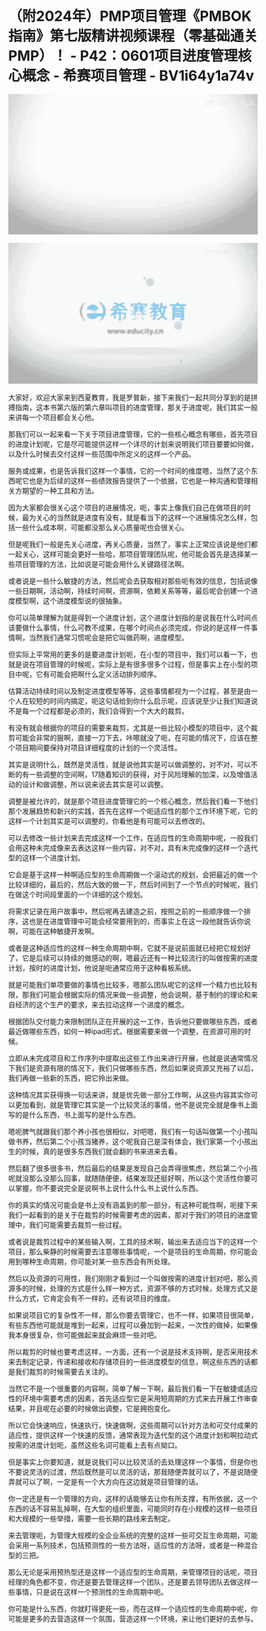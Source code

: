 # （附2024年）PMP项目管理《PMBOK指南》第七版精讲视频课程（零基础通关PMP）！ - P42：0601项目进度管理核心概念 - 希赛项目管理 - BV1i64y1a74v

![](img/09f0380781a2b59edbbeb5eb65a3f4a6_0.png)

![](img/09f0380781a2b59edbbeb5eb65a3f4a6_1.png)

大家好，欢迎大家来到西夏教育，我是罗普新，接下来我们一起共同分享到的是拼搏指南，这本书第六版的第六章叫项目的进度管理，那关于进度呢，我们其实一般来讲每一个项目都会关心他。

那我们可以一起来看一下关于项目进度管理，它的一些核心概念有哪些，首先项目的进度计划呢，它是尽可能提供这样一个详尽的计划来说明我们项目要要如何做，以及什么时候去交付这样一些范围中所定义的这样一个产品。

服务或成果，也是告诉我们这样一个事情，它的一个时间的维度嗯，当然了这个东西呢它也是为后续的这样一些绩效报告提供了一个依据，它也是一种沟通和管理相关方期望的一种工具和方法。

因为大家都会很关心这个项目的进展情况，呃，事实上像我们自己在做项目的时候，最为关心的当然就是进度有没有，就是看当下的这样一个进展情况怎么样，包括一些什么成本啊，可能都没那么关心质量呢也会很关心。

但是呢我们一般是先关心进度，再关心质量，当然了，事实上正常应该说是他们都一起关心，这样可能会更好一些哈，那项目管理团队呢，他可能会首先是选择某一些项目管理的方法，比如说是可能会用什么关键路径法啊。

或者说是一些什么敏捷的方法，然后呢会去获取相对那些呃有效的信息，包括说像一些日期啊，活动啊，持续时间啊，资源啊，依赖关系等等，最后呢会创建一个进度模型啊，这个进度模型说的很抽象。

你可以简单理解为就是得到一个进度计划，这个进度计划指的是说我在什么时间点该要做什么事情，什么可教不成果，在哪个时间点必须完成，你说的是这样一件事情啊，当然我们通常习惯呢会是把它叫做药啊，进度模型。

但实际上平常用的更多的是要进度计划呃，在小型的项目中，我们可以看一下，也就是说在项目管理的时候呢，实际上是有很多很多个过程，但是事实上在小型的项目中呢，它有可能会把啊什么定义活动排列顺序。

估算活动持续时间以及制定进度模型等等，这些事情都视为一个过程，甚至是由一个人在较短的时间内搞定，呃这句话给到你什么启示呢，应该说至少让我们知道说不是每一个过程都是必须的，我们会得到一个大大的裁剪。

有没有就会根据你的项目的需要来裁剪，尤其是一些比较小模型的项目中，这个裁剪可能会非常的狠啊，直接一刀下去，咔嚓就没了呃，在可能的情况下，应该在整个项目期间要保持对项目详细程度的计划的一个灵活性。

其实是说明什么，既然是灵活性，就是说他其实是可以做调整的，对不对，可以不断的有一些调整的空间啊，17随着知识的获得，对于风险理解的加深，以及增值活动的设计和做调整，所以说来说去其实是可以调整。

调整是被允许的，就是那个项目进度管理它的一个核心概念，然后我们看一下他们那个发展趋势和新兴的实践，首先在这样一个呃适应性的那个工作环境下呢，它的这样一个计划其实是可以调整的，你看他是有可能可以去修改的。

可以去修改一些计划来去完成这样一个工作，在适应性的生命周期中呢，一般我们会用这种未完成像来去表达这样一些内容，对不对，具有未完成像的这样一个迭代型的这样一个进度计划。

它会是基于这样一种啊适应型的生命周期做一个滚动式的规划，会把最近的做一个比较详细的，最后的，然后大致的做一下，然后时间到了一个节点的时候呢，我们在做这个时间段里面的一个详细的这个规划。

将需求记录在用户故事中，然后呢再去建造之前，按照之前的一些顺序做一个排序，这也是在进度管理中可能会经常要用到的，而事实上在这一段他就告诉你说啊，可能在这种敏捷开发啊。

或者是这种适应性的这样一种生命周期中啊，它就不是说前面就已经把它规划好了，它是后续可以持续的做感动的啊，嗯最近还有一种比较流行的叫做按需的进度计划，按时的进度计划，他说是呃通常应用于这种看板系统。

就是可能我们单项要做的事情也比较多，嗯那么团队呢它的这样一个精力也比较有限，那我们可能会根据实际的情况来做一些调整，他会说啊，基于制约的理论和来自经济的这个生产的要求，来去拉动这样一个进度的概念。

根据团队交付能力来限制团队正在开展的这一工作，告诉他只要做哪些东西，或者最近做哪些东西，如何一种ipad形式，根据需要来做一个调整，在资源可用的时候。

立即从未完成项目和工作序列中提取出这些工作出来进行开展，也就是说通常情况下我们是资源有限的情况下，我们只做哪些东西，然后如果说资源又充裕了以后，我们再做一些新的东西，把它拎出来做。

这种情况其实获得换一句话来讲，就是优先做一部分工作啊，从这些内容其实你可以更加看到，就是管理它其实是一个比较灵活的事情，他不是说完全就是像书上面写的是什么东西，书上面写的是什么东西。

嗯呃脾气就跟我们那个养小孩也很相似，对吧嗯，我们有一句话叫做第一个小孩叫做书养，然后第二个小孩当猪养，这个呢我自己是深有体会，我们家第一个小孩出生的时候，真的是很多东西我们就会翻的书来进来去看。

然后翻了很多很多书，然后最后的结果是发现自己会弄得很焦虑，然后第二个小孩呢就没那么没那么回事，就随随便便，结果发现还挺好啊，所以这个灵活性你要可以掌握，你不要说完全是说啊书上说什么什么书上说什么东西。

你的真实的情况可能会是书上没有涵盖到的那一部分，有这种可能性啊，呃接下来我们一起看到的是关于在裁剪的时候需要考虑的因素，那对于我们的项目的进度管理中，我们可能需要去裁剪一些过程。

或者说是裁剪过程中的某些输入啊，工具的技术啊，输出来去适应当下的这样一个项目，那么柴静的时候需要去注意哪些事情呢，一个是项目的生命周期，你可能会用到哪种生命周期，你可能对某一些东西会有所处理。

然后以及资源的可用性，我们刚刚才看到过一个叫做按需的进度计划对吧，那么资源多的时候，处理的方式是什么样一种方式，资源不够的方式时候，处理方式又是什么方式，它肯定会有不一样的，还有说项目的维度。

如果说项目它的复杂性不一样，那么你要去管理它，也不一样，如果项目很简单，有些东西他可能就是堆到一起来，过程可以叠加到一起来，一次性的做掉，如果像我本身很复杂，你可能做起来就会麻烦一些对吧。

所以裁剪的时候也要考虑这样，一方面，还有一个说是技术支持啊，是否采用技术来去制定记录，传递和接收和存储项目的一些进度模型的信息，啊这些东西的话都是我们裁剪的时候需要去关注的。

当然它不是一个很重要的内容啊，简单了解一下啊，最后我们看一下在敏捷或适应性的环境中需要考虑的因素，首先适应型它是采用短周期的方式来去开展工作审查结果，并且呢在必要的时候做出调整，它是拥抱变化。

所以它会快速响应，快速执行，快速做啊，这些周期可以针对方法和可交付成果的适应性，提供这样一个快速的反馈，通常表现为迭代型的这个进度计划和啊拉动式按需的进度计划呃，虽然这些名词可能看上去有点拗口。

但是事实上你要知道，就是说我们可以比较灵活的去处理这样一个事情，但是你也不要说灵活的过渡，然后既然是可以灵活的话，那我随便弄就可以了，不是说随便弄就可以了啊，一定是有一个大方向在这边就是项目管理的话。

你一定还是有一个管理的方向，这样的话能够去让你有所支撑，有所依据，这一个东西的话不容易乱掉啊，在大型的组织里面，可能同时存在小规模的这样一些项目和大规模的一些举措，需要一些长期的路线来去制定。

来去管理呃，为管理大规模的全企业系统的完整的这样一些可交互生命周期，可能会采用一系列技术，包括预测性的一些方法呀，适应性的方法呀，或者是一种混合型的三把。

那么无论是采用预热型还是这样一个适应型的生命周期，来管理项目的话呢，项目经理的角色都不变，你还是要去管理这样一个团队，还是要去领导团队去做这样一些事情，只是说在这样一个预测性的生命周期中呃。

你可能是什么东西，你就盯得更死一些，而在这样一个适应性的生命周期中呢，你可能是更多的去营造这样一个氛围，营造这样一个环境，来让他们更好的去参与。

